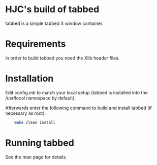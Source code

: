 # HJC's build of tabbed

tabbed is a simple tabbed X window container.

# Requirements

In order to build tabbed you need the Xlib header files.

# Installation
Edit config.mk to match your local setup (tabbed is installed into
the /usr/local namespace by default).

Afterwards enter the following command to build and install tabbed
(if necessary as root):

```sh
    make clean install
```

# Running tabbed
See the man page for details.

